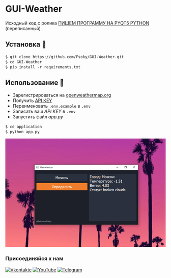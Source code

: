 # GUI-Weather
 Исходный код с ролика [ПИШЕМ ПРОГРАММУ НА PYQT5 PYTHON](https://www.youtube.com/watch?v=V3kJzrmGOJ8) (переписанный)

 ## Установка 💾
 ```
 $ git clone https://github.com/Fsoky/GUI-Weather.git
 $ cd GUI-Weather
 $ pip install -r requirements.txt
 ```

## Использование 🎈
- Зарегистрироваться на [openweathermap.org](https://home.openweathermap.org)
- Получить [API KEY](https://home.openweathermap.org/api_keys)
- Переименовать `.env.example` в `.env`
- Записать ваш *API KEY* в `.env`
- Запустить файл *app.py*

```
$ cd application
$ python app.py
```

![example](https://github.com/Fsoky/GUI-Weather/blob/main/images/example.png)

### Присоединяйся к нам
[![Vkontakte](https://img.shields.io/badge/Vkontakte-black?style=for-the-badge&logo=VK)](https://vk.com/fsoky)
[![YouTube](https://img.shields.io/badge/YouTube-red?style=for-the-badge&logo=YouTube)](https://youtube.com/c/Фсоки)
[![Telegram](https://img.shields.io/badge/Telegram-blue?style=for-the-badge&logo=Telegram)](https://t.me/fsokycommunity)
